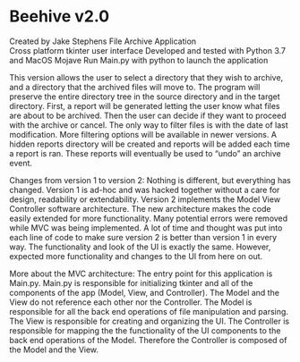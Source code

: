 # Beehive v2.0
Created by Jake Stephens
File Archive Application  
Cross platform tkinter user interface
Developed and tested with Python 3.7 and MacOS Mojave
Run Main.py with python to launch the application

This version allows the user to select a directory that they wish to archive, and a directory that the archived files will move to. The program will preserve the entire directory tree in the source directory and in the target directory. First, a report will be generated letting the user know what files are about to be archived. Then the user can decide if they want to proceed with the archive or cancel. The only way to filter files is with the date of last modification. More filtering options will be available in newer versions. A hidden reports directory will be created and reports will be added each time a report is ran. These reports will eventually be used to “undo” an archive event.


Changes from version 1 to version 2: 
Nothing is different, but everything has changed. Version 1 is ad-hoc and was hacked together without a care for design, readability or extendability. Version 2 implements the Model View Controller software architecture. The new architecture makes the code easily extended for more functionality. Many potential errors were removed while MVC was being implemented. A lot of time and thought was put into each line of code to make sure version 2 is better than version 1 in every way. The functionality and look of the UI is exactly the same. However, expected more functionality and changes to the UI from here on out.


More about the MVC architecture:
The entry point for this application is Main.py. Main.py is responsible for initializing tkinter and all of the components of the app (Model, View, and Controller). The Model and the View do not reference each other nor the Controller. The Model is responsible for all the back end operations of file manipulation and parsing. The View is responsible for creating and organizing the UI. The Controller is responsible for mapping the the functionality of the UI components to the back end operations of the Model. Therefore the Controller is composed of the Model and the View.  
